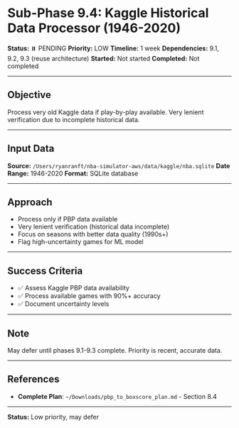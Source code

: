 # Sub-Phase 9.4: Kaggle Historical Data Processor (1946-2020)

**Status:** ⏸️ PENDING
**Priority:** LOW
**Timeline:** 1 week
**Dependencies:** 9.1, 9.2, 9.3 (reuse architecture)
**Started:** Not started
**Completed:** Not completed

---

## Objective

Process very old Kaggle data if play-by-play available. Very lenient verification due to incomplete historical data.

---

## Input Data

**Source:** `/Users/ryanranft/nba-simulator-aws/data/kaggle/nba.sqlite`
**Date Range:** 1946-2020
**Format:** SQLite database

---

## Approach

- Process only if PBP data available
- Very lenient verification (historical data incomplete)
- Focus on seasons with better data quality (1990s+)
- Flag high-uncertainty games for ML model

---

## Success Criteria

- ✅ Assess Kaggle PBP data availability
- ✅ Process available games with 90%+ accuracy
- ✅ Document uncertainty levels

---

## Note

May defer until phases 9.1-9.3 complete. Priority is recent, accurate data.

---

## References

- **Complete Plan**: `~/Downloads/pbp_to_boxscore_plan.md` - Section 8.4

---

**Status:** Low priority, may defer

